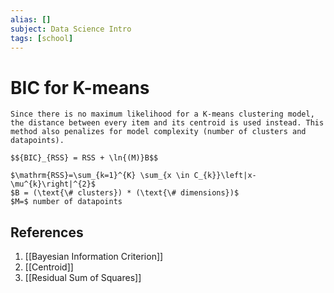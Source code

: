 ```yaml
---
alias: []
subject: Data Science Intro
tags: [school]
---
```

# BIC for K-means

```ad-note
Since there is no maximum likelihood for a K-means clustering model, the distance between every item and its centroid is used instead. This method also penalizes for model complexity (number of clusters and datapoints).

```

```ad-math
$${BIC}_{RSS} = RSS + \ln{(M)}B$$

$\mathrm{RSS}=\sum_{k=1}^{K} \sum_{x \in C_{k}}\left|x-\mu^{k}\right|^{2}$
$B = (\text{\# clusters}) * (\text{\# dimensions})$
$M=$ number of datapoints
```

## References
1. [[Bayesian Information Criterion]]
2. [[Centroid]]
3. [[Residual Sum of Squares]]